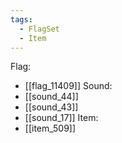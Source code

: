 ```yaml
---
tags:
  - FlagSet
  - Item
---
```

Flag:
- [[flag_11409]]
Sound:
- [[sound_44]]
- [[sound_43]]
- [[sound_17]]
Item:
- [[item_509]]
